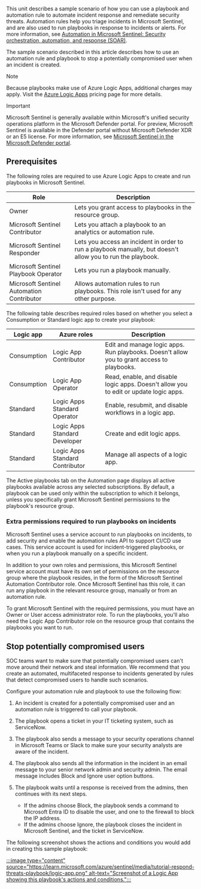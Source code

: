 This unit describes a sample scenario of how you can use a playbook and automation rule to automate incident response and remediate security threats. Automation rules help you triage incidents in Microsoft Sentinel, and are also used to run playbooks in response to incidents or alerts. For more information, see [Automation in Microsoft Sentinel: Security orchestration, automation, and response (SOAR)](/azure/sentinel/automation/automation).

The sample scenario described in this article describes how to use an automation rule and playbook to stop a potentially compromised user when an incident is created.

> [!NOTE]
> Because playbooks make use of Azure Logic Apps, additional charges may apply. Visit the [Azure Logic Apps](https://azure.microsoft.com/pricing/details/logic-apps/) pricing page for more details.

> [!IMPORTANT]
> Microsoft Sentinel is generally available within Microsoft's unified security operations platform in the Microsoft Defender portal. For preview, Microsoft Sentinel is available in the Defender portal without Microsoft Defender XDR or an E5 license. For more information, see [Microsoft Sentinel in the Microsoft Defender portal](/azure/sentinel/microsoft-sentinel-defender-portal).

## Prerequisites

The following roles are required to use Azure Logic Apps to create and run playbooks in Microsoft Sentinel.

| **Role**                                  | **Description**                                                                                             |
| ----------------------------------------- | ----------------------------------------------------------------------------------------------------------- |
| Owner                                     | Lets you grant access to playbooks in the resource group.                                                   |
| Microsoft Sentinel Contributor            | Lets you attach a playbook to an analytics or automation rule.                                              |
| Microsoft Sentinel Responder              | Lets you access an incident in order to run a playbook manually, but doesn't allow you to run the playbook. |
| Microsoft Sentinel Playbook Operator      | Lets you run a playbook manually.                                                                           |
| Microsoft Sentinel Automation Contributor | Allows automation rules to run playbooks. This role isn't used for any other purpose.                       |

The following table describes required roles based on whether you select a Consumption or Standard logic app to create your playbook:

| **Logic app** | **Azure roles**                 | **Description**                                                                            |
| ------------- | ------------------------------- | ------------------------------------------------------------------------------------------ |
| Consumption   | Logic App Contributor           | Edit and manage logic apps. Run playbooks. Doesn't allow you to grant access to playbooks. |
| Consumption   | Logic App Operator              | Read, enable, and disable logic apps. Doesn't allow you to edit or update logic apps.      |
| Standard      | Logic Apps Standard Operator    | Enable, resubmit, and disable workflows in a logic app.                                    |
| Standard      | Logic Apps Standard Developer   | Create and edit logic apps.                                                                |
| Standard      | Logic Apps Standard Contributor | Manage all aspects of a logic app.                                                         |

The Active playbooks tab on the Automation page displays all active playbooks available across any selected subscriptions. By default, a playbook can be used only within the subscription to which it belongs, unless you specifically grant Microsoft Sentinel permissions to the playbook's resource group.

### Extra permissions required to run playbooks on incidents

Microsoft Sentinel uses a service account to run playbooks on incidents, to add security and enable the automation rules API to support CI/CD use cases. This service account is used for incident-triggered playbooks, or when you run a playbook manually on a specific incident.

In addition to your own roles and permissions, this Microsoft Sentinel service account must have its own set of permissions on the resource group where the playbook resides, in the form of the Microsoft Sentinel Automation Contributor role. Once Microsoft Sentinel has this role, it can run any playbook in the relevant resource group, manually or from an automation rule.

To grant Microsoft Sentinel with the required permissions, you must have an Owner or User access administrator role. To run the playbooks, you'll also need the Logic App Contributor role on the resource group that contains the playbooks you want to run.

## Stop potentially compromised users

SOC teams want to make sure that potentially compromised users can't move around their network and steal information. We recommend that you create an automated, multifaceted response to incidents generated by rules that detect compromised users to handle such scenarios.

Configure your automation rule and playbook to use the following flow:

1.  An incident is created for a potentially compromised user and an automation rule is triggered to call your playbook.
2.  The playbook opens a ticket in your IT ticketing system, such as ServiceNow.
3.  The playbook also sends a message to your security operations channel in Microsoft Teams or Slack to make sure your security analysts are aware of the incident.
4.  The playbook also sends all the information in the incident in an email message to your senior network admin and security admin. The email message includes Block and Ignore user option buttons.
5.  The playbook waits until a response is received from the admins, then continues with its next steps.
    
    
     -  If the admins choose Block, the playbook sends a command to Microsoft Entra ID to disable the user, and one to the firewall to block the IP address.
     -  If the admins choose Ignore, the playbook closes the incident in Microsoft Sentinel, and the ticket in ServiceNow.

The following screenshot shows the actions and conditions you would add in creating this sample playbook:

[:::image type="content" source="https://learn.microsoft.com/azure/sentinel/media/tutorial-respond-threats-playbook/logic-app.png" alt-text="Screenshot of a Logic App showing this playbook's actions and conditions.":::
](https://learn.microsoft.com/azure/sentinel/media/tutorial-respond-threats-playbook/logic-app.png#lightbox)
